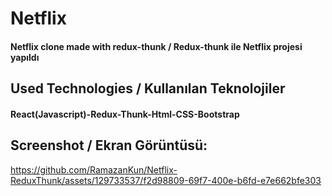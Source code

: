 <h1>Netflix</h1>
<h4> Netflix clone made with redux-thunk / Redux-thunk ile Netflix projesi yapıldı</h4>


<h2>Used Technologies / Kullanılan Teknolojiler</h2>
<h4>React(Javascript)-Redux-Thunk-Html-CSS-Bootstrap</h4>

<h2>Screenshot / Ekran Görüntüsü:</h2>

https://github.com/RamazanKun/Netflix-ReduxThunk/assets/129733537/f2d98809-69f7-400e-b6fd-e7e662bfe303

